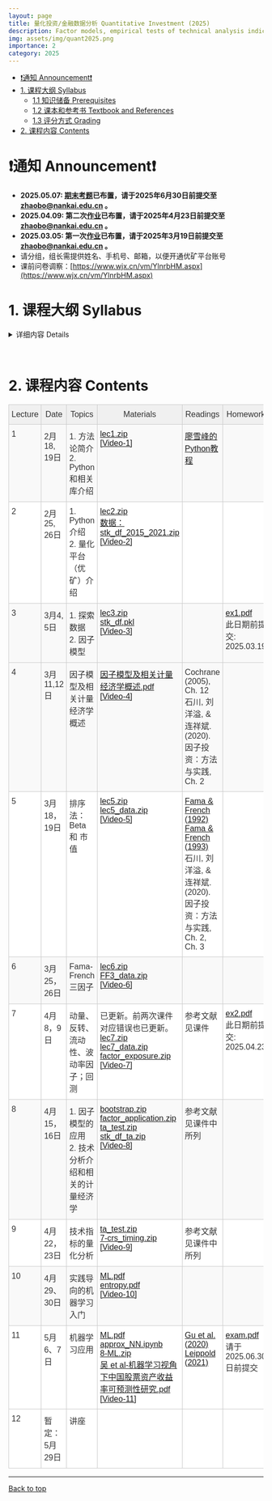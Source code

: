 ```yaml
---
layout: page
title: 量化投资/金融数据分析 Quantitative Investment (2025)
description: Factor models, empirical tests of technical analysis indicators, applications of machine learning techniques
img: assets/img/quant2025.png
importance: 2
category: 2025
---
```


- [❗️通知 Announcement❗️](#️通知-announcement️)
- [1. 课程大纲 Syllabus](#1-课程大纲-syllabus)
  - [1.1 知识储备 Prerequisites](#11-知识储备-prerequisites)
  - [1.2 课本和参考书 Textbook and References](#12-课本和参考书-textbook-and-references)
  - [1.3 评分方式 Grading](#13-评分方式-grading)
- [2. 课程内容 Contents](#2-课程内容-contents)

# ❗️通知 Announcement❗️
- **2025.05.07: [期末考题](/assets/courses/quant_2025/exam.pdf)已布置，请于2025年6月30日前提交至 zhaobo@nankai.edu.cn 。**
- **2025.04.09: 第二次[作业](/assets/courses/quant_2025/exercises/ex2.pdf)已布置，请于2025年4月23日前提交至 zhaobo@nankai.edu.cn 。**
- **2025.03.05: 第一次[作业](/assets/courses/quant_2025/exercises/ex1.pdf)已布置，请于2025年3月19日前提交至 zhaobo@nankai.edu.cn 。**
- 请分组，组长需提供姓名、手机号、邮箱，以便开通优矿平台账号
- 课前问卷调察：[https://www.wjx.cn/vm/YlnrbHM.aspx](https://www.wjx.cn/vm/YlnrbHM.aspx)


# 1. 课程大纲 Syllabus

<!-- &nbsp; -->

<details markdown="1">
  <summary> 详细内容 Details </summary>

这门课程在教学计划上有两个不同的名称：《量化投资》(学硕)，《金融数据分析和Python应用》(专硕)。主要讨论用数量方法探索金融数据以及构建交易策略。课程内容是应用导向的，但相关的理论也会有涉及。课程目标：掌握基本的工具以及用数据分析的思维方式。这门课主要包含以下内容：
- Python 基础以及数据处理相关库(numpy, pandas, sklearn, tensorflow, keras等)
- 因子模型
- 技术分析介绍以及统计检验
- 机器学习和深度学习在量化投资中的应用

这门课暂不包含高频数据(日内)策略，也不包含衍生品策略。主要的数据来源是中国A股市场股票数据

This is a course about constructing trading strategies by quantitative methods. The course is application oriented, but relevant theories will also be discussed. The course objective is to teach students basic tools and ways of exploring financial data so that quantitative (and perhaps winning) strategies can be constructed. The main contents are:
- introduction of Python basics and data science packages (numpy, pandas, sklearn, tensorflow, keras, etc.)
- construction of factor models
- introduction to technical analysis
- application of machine learning and deep learning methods

This course does not contain high-frequency (intraday) strategies, or strategies involving derivatives. Please refer to other courses provided by the school if these are what you need. Our main data is from A shares of China's stock markets.


## 1.1 知识储备 Prerequisites
应当知道基本的计量经济学(我们会进行简短的复习)。无需具备编程知识，所有的编程相关的内容都会在课程中介绍，但如果有编程经验更好。面对大量的编程应当有心理准备。

Students should know basic econometrics (I'll give short review lectures if necessary). Students must also be comfortable, or inclined to do lots of programming. No prior knowledge of programming is required, though it is surely a big plus if you have some experiences.

## 1.2 课本和参考书 Textbook and References
暂无课本。课件和相关资料会上传到这个网页，请每次上课前进行下载。我们采用的平台是[优矿](https://uqer.datayes.com/)，请至相关网页下载客户端。优矿有免费版但分配的计算资源很少，学院会提供一些共享账号。参考书目见下方。

There is no required textbook. Lecture notes will be uploaded here and please download the latest version before class. We'll be using [Uqer](https://uqer.datayes.com/), a quant platform, for retrieving data, programming and backtesting. Please download and install it on your laptop. The platform is not free, but we'll give you several shared accounts.

The following references are useful:
- Cochrane, John H., 2005, *Asset Pricing*. Revised edition. (Princeton University Press, Princeton, N.J).
- Bali, Turan G., Robert F. Engle, and Scott Murray, 2016, *Empirical Asset Pricing: The Cross Section of Stock Returns*. 1 edition. (Wiley).
- 石川, 刘洋溢, & 连祥斌. (2020). 因子投资：方法与实践. 电子工业出版社.
- Murphy, John J., 1999, *Technical Analysis of the Financial Markets: A Comprehensive Guide to Trading Methods and Applications*. (New York Institute of Finance, N.Y.).
- Grinold, Richard, and Ronald Kahn, 1999, *Active Portfolio Management: A Quantitative Approach for Producing Superior Returns and Controlling Risk*. 2 edition. (McGraw-Hill Education, New York).
- Geron, Aurelien, 2021, *Hands-on Machine Learning with Scikit-Learn, Keras, and TensorFlow*. 3rd Edition (O'Reilly).

## 1.3 评分方式 Grading
- 3次作业 (75%)
- 开放式项目 (25%)

- 3 homework exercises (75%)
- An open-ended project (25%)

**抄袭作业零容忍。抄袭他人作业可能会直接挂科。** 对于编程经验较少的同学来说，遇到困难是正常的。所有的代码我都会共享，只要仔细研读一定可以完成作业和考试。请相信自己。

**PLAGIARISM IS STRICTLY PROHIBITED. You may immediately fail the course if copy-pasting other's work.** It will be normal to meet obstacles during the course, especially for students with less exposure to programming. I'll share all relevant codes and you'll surely complete the course successfully if you read and try the provided codes with some care. Please trust yourself and hang on.

</details>

&nbsp;

# 2. 课程内容 Contents

<style type="text/css">
.tg  { 
    border-collapse:collapse;
    border-color:#ccc;
    border-spacing:0;
    width: 100%; /* Increase the width of the whole table */
    table-layout: auto; /* Adjusts based on content */
}
.tg td {
    background-color:#fff;
    border-color:#ccc;
    border-style:solid;
    border-width:1px;
    color:#333;
    font-family:Arial, sans-serif;
    font-size:16px;
    overflow:hidden;
    padding:10px 5px;
    word-break:normal;
}
.tg th {
    background-color:#f0f0f0;
    border-color:#ccc;
    border-style:solid;
    border-width:1px;
    color:#333;
    font-family:Arial, sans-serif;
    font-size:16px;
    font-weight:normal;
    overflow:hidden;
    padding:10px 5px;
    word-break:normal;
}
.tg .tg-v16d {
    background-color:#f9f9f9;
    border-color:#cccccc;
    text-align:left;
    vertical-align:top;
}
.tg .tg-65iu {
    border-color:#cccccc;
    text-align:left;
    vertical-align:top;
}
.tg .tg-o57c {
    border-color:#cccccc;
    text-align:center;
    vertical-align:top;
}
</style>
<table class="tg">
<colgroup>
<col style="width: 56px">
<col style="width: 114px">
<col style="width: 298px">
<col style="width: 108px">
<col style="width: 142px">
<col style="width: 78px">
</colgroup>
<thead>
  <tr>
    <th class="tg-o57c">Lecture</th>
    <th class="tg-o57c">Date</th>
    <th class="tg-o57c">Topics</th>
    <th class="tg-o57c">Materials</th>
    <th class="tg-o57c">Readings</th>
    <th class="tg-o57c">Homework</th>
  </tr>
</thead>
<tbody>
  <tr>
    <td class="tg-v16d">1</td>
    <td class="tg-v16d">2月18, 19日</td>
    <td class="tg-v16d">1. 方法论简介 <br>2. Python和相关库介绍 </td>
    <td class="tg-v16d">
    <a href="/assets/courses/quant_2025/lec1/lec1.zip" target="_blank" rel="noopener noreferrer">lec1.zip</a>
    <br>
    <a href="https://nankai.feishu.cn/minutes/obcns72ypxsgqt9iugm89hq9?from=from_copylink" target="_blank" rel="noopener noreferrer">[Video-1]</a>
    </td>
    <td class="tg-v16d">
    <a href="https://www.liaoxuefeng.com/wiki/1016959663602400" target="_blank" rel="noopener noreferrer">廖雪峰的Python教程</a>
    </td>
    <td class="tg-v16d"></td>
  </tr>
  <tr>
    <td class="tg-65iu">2</td>
    <td class="tg-65iu">2月25, 26日</td>
    <td class="tg-65iu">1. Python 介绍 <br> 2. 量化平台（优矿）介绍  </td>
    <td class="tg-65iu">
      <a href="/assets/courses/quant_2025/lec2/lec2.zip" target="_blank" rel="noopener noreferrer">lec2.zip</a> <br>
      <a href="https://nankai.feishu.cn/file/FAzXbMtEDo8zv6xpWCzcpdGmnlh" target="_blank" rel="noopener noreferrer">数据：stk_df_2015_2021.zip</a> <br>
      <a href="https://nankai.feishu.cn/minutes/obcnxzth348q11595elg3257?from=from_copylink" target="_blank" rel="noopener noreferrer">[Video-2]</a>
    </td>
    <td class="tg-65iu">
    </td>
    <td class="tg-65iu">
    </td>
  </tr>
  <tr>
    <td class="tg-v16d">3</td>
    <td class="tg-v16d">3月4, 5日 </td>
    <td class="tg-v16d">1. 探索数据  <br>
        2. 因子模型 </td>
    <td class="tg-v16d">
      <a href="/assets/courses/quant_2025/lec3/lec3.zip" target="_blank" rel="noopener noreferrer">lec3.zip</a> <br>
      <a href="https://nankai.feishu.cn/file/AaxRbBHc4oCUWZxZ4dvc2bNPnle?from=from_copylink" target="_blank" rel="noopener noreferrer">stk_df.pkl</a> <br>
      <a href="https://nankai.feishu.cn/minutes/obcn3s1b4i7u713i9h4w57v8?from=from_copylink" target="_blank" rel="noopener noreferrer">[Video-3]</a>
    </td>
    <td class="tg-v16d">
    </td>
    <td class="tg-v16d">
      <a href="/assets/courses/quant_2025/exercises/ex1.pdf" target="_blank" rel="noopener noreferrer">ex1.pdf</a> <br>
      此日期前提交: 2025.03.19
    </td>
  </tr>
  <tr>
    <td class="tg-v16d">4</td>
    <td class="tg-v16d">3月11,12日 </td>
    <td class="tg-v16d">
        因子模型及相关计量经济学概述 </td>
    <td class="tg-v16d">
      <a href="/assets/courses/quant_2025/lec4/因子模型及相关计量经济学概述.pdf" target="_blank" rel="noopener noreferrer">因子模型及相关计量经济学概述.pdf</a> <br>
      <a href="https://nankai.feishu.cn/minutes/obcn8lst14r156c8krge1gvm?from=from_copylink" target="_blank" rel="noopener noreferrer">[Video-4]</a>
    </td>
    <td class="tg-v16d">
      Cochrane (2005), Ch. 12 <br>
      石川, 刘洋溢, & 连祥斌. (2020). 因子投资：方法与实践, Ch. 2
    </td>
    <td class="tg-v16d">
    </td>
  </tr>
  <tr>
    <td class="tg-65iu">5</td>
    <td class="tg-65iu">3月18，19日 </td>
    <td class="tg-65iu"> 排序法：Beta 和 市值  </td>
    <td class="tg-65iu">
      <a href="/assets/courses/quant_2025/lec5/lec5.zip" target="_blank" rel="noopener noreferrer">lec5.zip</a> <br>
      <a href="https://nankai.feishu.cn/file/L4Bqbsvz8o2FATxVarmcSpeOnIh?from=from_copylink" target="_blank" rel="noopener noreferrer">lec5_data.zip</a> <br>
      <a href="https://nankai.feishu.cn/minutes/obcnde7h64gsztk6g7gcn335?from=from_copylink" target="_blank" rel="noopener noreferrer">[Video-5]</a>
    </td>
    <td class="tg-65iu">
       <a href="https://onlinelibrary.wiley.com/doi/full/10.1111/j.1540-6261.1992.tb04398.x" target="_blank" rel="noopener noreferrer">Fama & French (1992)</a> <br>
    <a href="https://www.sciencedirect.com/science/article/abs/pii/0304405X93900235" target="_blank" rel="noopener noreferrer">Fama & French (1993)</a> <br>
    石川, 刘洋溢, & 连祥斌. (2020). 因子投资：方法与实践, Ch. 2, Ch. 3
    </td>
    <td class="tg-65iu">
    </td>
  </tr>
  <tr>
    <td class="tg-v16d">6</td>
    <td class="tg-v16d">3月25，26日</td>
    <td class="tg-v16d"> Fama-French 三因子 </td>
    <td class="tg-v16d">
      <a href="/assets/courses/quant_2025/lec6/lec6.zip" target="_blank" rel="noopener noreferrer">lec6.zip</a> <br>
      <a href="https://nankai.feishu.cn/file/GUPobDpjdoBk2yx4dVvcV7JIn9g?from=from_copylink" target="_blank" rel="noopener noreferrer">FF3_data.zip</a> <br>
      <a href="https://nankai.feishu.cn/minutes/obcnh777y498f2zk174mg472?from=from_copylink" target="_blank" rel="noopener noreferrer">[Video-6]</a>
    </td>
    <td class="tg-v16d">
    </td>
    <td class="tg-v16d">
    </td>
  </tr>
  <tr>
    <td class="tg-65iu">7</td>
    <td class="tg-65iu">4月8，9日</td>
    <td class="tg-65iu">
    动量、反转、流动性、波动率因子；回测 <br>
    </td>
    <td class="tg-65iu">
        已更新。前两次课件对应错误也已更新。 <br>
        <a href="/assets/courses/quant_2025/lec7/lec7.zip" target="_blank" rel="noopener noreferrer">lec7.zip</a> <br>
        <a href="https://nankai.feishu.cn/file/X7kKbgiUGoqMx2x7149cprfrngh?from=from_copylink" target="_blank" rel="noopener noreferrer">lec7_data.zip</a> <br>
        <a href="https://nankai.feishu.cn/file/QHkYbXNaQoiDLgxVT7jcTnKRnDb?from=from_copylink" target="_blank" rel="noopener noreferrer">factor_exposure.zip</a> <br>
        <a href="https://nankai.feishu.cn/minutes/obcnrei3pp91972a244j6v47?from=from_copylink" target="_blank" rel="noopener noreferrer">[Video-7]</a>
    </td>
    <td class="tg-65iu">
    参考文献见课件
    </td>
    <td class="tg-65iu">
    <a href="/assets/courses/quant_2025/exercises/ex2.pdf" target="_blank" rel="noopener noreferrer">ex2.pdf</a> <br>
      此日期前提交: 2025.04.23
    </td>
  </tr>
  <tr>
    <td class="tg-v16d">8</td>
    <td class="tg-v16d">4月15，16日 </td>
    <td class="tg-v16d">
    1. 因子模型的应用 <br>
    2. 技术分析介绍和相关的计量经济学
    </td>
    <td class="tg-v16d">
    <a href="/assets/courses/quant_2025/lec8/bootstrap.zip" target="_blank" rel="noopener noreferrer">bootstrap.zip</a> <br>
    <a href="/assets/courses/quant_2025/lec8/factor_application.zip" target="_blank" rel="noopener noreferrer">factor_application.zip</a> <br>
    <a href="/assets/courses/quant_2025/lec8/ta_test.zip" target="_blank" rel="noopener noreferrer">ta_test.zip</a> <br>
    <a href="https://nankai.feishu.cn/file/J6ceb8hVNoNWqMxZrRocWYplnxg?from=from_copylink" target="_blank" rel="noopener noreferrer">stk_df_ta.zip</a> <br>
    <a href="https://nankai.feishu.cn/minutes/obcnwlm76dt838797enhemiy?from=from_copylink" target="_blank" rel="noopener noreferrer">[Video-8]</a> <br>
    </td>
    <td class="tg-v16d">
    参考文献见课件中所列
    </td>
    <td class="tg-v16d">
    </td>
  </tr>
  <tr>
    <td class="tg-65iu">9</td>
    <td class="tg-65iu">4月22，23日</td>
    <td class="tg-65iu">
    技术指标的量化分析 <br>
    </td>
    <td class="tg-65iu">
    <a href="/assets/courses/quant_2025/lec8/ta_test.zip" target="_blank" rel="noopener noreferrer">ta_test.zip</a> <br>
    <a href="/assets/courses/quant_2025/lec9/7-crs_timing.zip" target="_blank" rel="noopener noreferrer">7-crs_timing.zip</a> 
    <a href="https://nankai.feishu.cn/minutes/obcn2e39cn3vx7497mky2kxj?from=from_copylink" target="_blank" rel="noopener noreferrer">[Video-9]</a>
    </td>
    <td class="tg-65iu">
    参考文献见课件中所列
    </td>
    <td class="tg-65iu">
    </td>
  </tr>
  <tr>
    <td class="tg-v16d">10</td>
    <td class="tg-v16d">4月29、30日</td>
    <td class="tg-v16d">
    实践导向的机器学习入门 <br>
    </td>
    <td class="tg-v16d">
    <a href="/assets/courses/quant_2025/lec10/ML.pdf" target="_blank" rel="noopener noreferrer">ML.pdf</a> <br>
    <a href="/assets/courses/quant_2025/lec10/entropy.pdf" target="_blank" rel="noopener noreferrer">entropy.pdf</a> <br>
    <a href="https://nankai.feishu.cn/minutes/obcn6781u221996628ao3ehh?from=from_copylink" target="_blank" rel="noopener noreferrer">[Video-10]</a>
    </td>
    <td class="tg-v16d">
    </td>
    <td class="tg-v16d"> </td>
  </tr>
  <tr>
    <td class="tg-65iu">11</td>
    <td class="tg-65iu">5月6、7日</td>
    <td class="tg-65iu">
    机器学习应用
    </td>
    <td class="tg-65iu">
    <a href="/assets/courses/quant_2025/lec10/ML.pdf" target="_blank" rel="noopener noreferrer">ML.pdf</a> <br>
    <a href="/assets/courses/quant_2025/lec11/approx_NN.ipynb" target="_blank" rel="noopener noreferrer">approx_NN.ipynb</a> <br>
    <a href="/assets/courses/quant_2025/lec11/8-ML.zip" target="_blank" rel="noopener noreferrer">8-ML.zip</a> <br>
    <a href="/assets/courses/quant_2024/lec11/吴 et al-机器学习视角下中国股票资产收益率可预测性研究.pdf" target="_blank" rel="noopener noreferrer">吴 et al-机器学习视角下中国股票资产收益率可预测性研究.pdf</a> <br>
    <a href="https://nankai.feishu.cn/minutes/obcnbzrbvhl42oc93iqp6224?from=from_copylink" target="_blank" rel="noopener noreferrer">[Video-11]</a> 
    </td>
    <td class="tg-65iu">
    <a href="https://academic.oup.com/rfs/article/33/5/2223/5758276?login=false" target="_blank" rel="noopener noreferrer">Gu et al. (2020) </a> <br>
    <a href="https://www.sciencedirect.com/science/article/pii/S0304405X21003743" target="_blank" rel="noopener noreferrer">Leippold (2021) </a>
    </td>
    <td class="tg-65iu"> 
    <a href="/assets/courses/quant_2025/exam.pdf" target="_blank" rel="noopener noreferrer">exam.pdf</a> <br>
    请于2025.06.30日前提交
    </td>
  </tr>
  <tr>
    <td class="tg-65iu">12</td>
    <td class="tg-65iu"> 暂定：5月29日 </td>
    <td class="tg-65iu">
    讲座
    </td>
    <td class="tg-65iu">
    </td>
    <td class="tg-65iu">
    </td>
    <td class="tg-65iu"> </td>
  </tr>
</tbody>
</table>


-----
[Back to top](#)